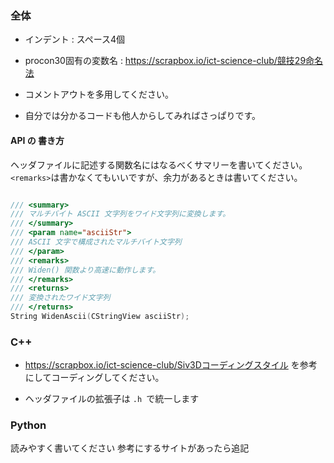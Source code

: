 ### 全体
- インデント : スペース4個
- procon30固有の変数名 : https://scrapbox.io/ict-science-club/競技29命名法

- コメントアウトを多用してください。
- 自分では分かるコードも他人からしてみればさっぱりです。

#### API の 書き方

ヘッダファイルに記述する関数名にはなるべくサマリーを書いてください。
`<remarks>`は書かなくてもいいですが、余力があるときは書いてください。

```api.h

/// <summary>
/// マルチバイト ASCII 文字列をワイド文字列に変換します。
/// </summary>
/// <param name="asciiStr">
/// ASCII 文字で構成されたマルチバイト文字列
/// </param>
/// <remarks>
/// Widen() 関数より高速に動作します。
/// </remarks>
/// <returns>
/// 変換されたワイド文字列
/// </returns>
String WidenAscii(CStringView asciiStr);

```


### C++

- https://scrapbox.io/ict-science-club/Siv3Dコーディングスタイル を参考にしてコーディングしてください。

- ヘッダファイルの拡張子は `.h `で統一します


### Python
読みやすく書いてください
参考にするサイトがあったら追記
